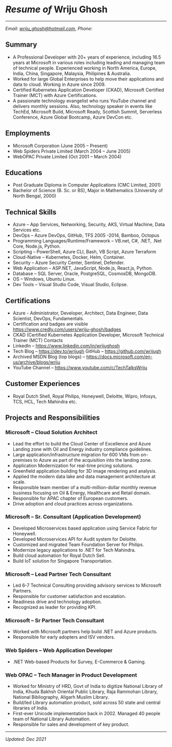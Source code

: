 
# *Resume of* Wriju Ghosh
---
*Email: wriju_ghosh@hotmail.com*, *Phone*: 

## Summary
- A Professional Developer with 20+ years of experience, including 16.5 years at Microsoft in various roles including leading and managing team of technical people. Experienced working in North America, Europe, India, China, Singapore, Malaysia, Philipines & Australia. 
- Worked for large Global Enterprises to help move their applications and data to cloud. Working in Azure since 2009. 
- Certified Kubernetes Application Developer (CKAD), Microsoft Certified Trainer (MCT) with Azure Certifications.
- A passionate technology evangelist who runs YouTube channel and delivers monthly sessions. Also, technology speaker in events like TechEd, Microsoft Build, Microsoft Ready, Scottish Summit, Serverless Conference, Azure Global Bootcamp, Azure DevCon etc. 

## Employments 
- Microsoft Corporation (June 2005 – Present)
- Web Spiders Private Limited (March 2004 – June 2005)
- WebOPAC Private Limited (Oct 2001 – March 2004)

## Educations
- Post Graduate Diploma in Computer Applications (CMC Limited, 2001)
- Bachelor of Science (B. Sc. or BS), Major in Mathematics (University of North Bengal, 2000)

## Technical Skills
- Azure – App Services, Networking, Security, AKS, Virtual Machine, Data Services etc.
- DevOps – Azure DevOps, GitHub, TFS 2005 -2014, Bamboo, Octopus
- Programming Languages/Runtime/Framework – VB.net, C#, .NET, .Net Core, Node.js, Python.
- Scripting – PowerShell, Azure CLI, Bash, VB Script, Azure Terraform
- Cloud-Native – Kubernetes, Docker, Helm, Container.
- Security – Azure Security Center, Sentinel, Defender.
- Web Application – ASP.NET, JavaScript, Node.js, React.js, Python.
- Database – SQL Server, Oracle, PostgreSQL, CosmosDB, MongoDB. 
- OS – Windows, Ubuntu Linux.
- Dev Tools – Visual Studio Code, Visual Studio, Eclipse.

## Certifications
- Azure - Administrator, Developer, Architect, Data Engineer, Data Scientist, DevOps, Fundamentals. 
- Certification and badges are visible https://www.credly.com/users/wriju-ghosh/badges 
- CKAD (Certified Kubernetes Application Developer, Microsoft Technical Trainer (MCT)
Contacts
- LinkedIn – https://www.linkedin.com/in/wrijughosh
- Tech Blog – https://dev.to/wrijugh GitHub – https://github.com/wrijugh 
- Archived MSDN Blog (top blogs) – https://docs.microsoft.com/en-us/archive/blogs/wriju
- YouTube Channel – https://www.youtube.com/c/TechTalksWriju 

## Customer Experiences
- Royal Dutch Shell, Royal Philips, Honeywell, Deloitte, Wipro, Infosys, TCS, HCL, Tech Mahindra etc.

## Projects and Responsibilities

### Microsoft – Cloud Solution Architect
- Lead the effort to build the Cloud Center of Excellence and Azure Landing zone with Oil and Energy industry compliance guidelines.
- Large application/infrastructure migration for 600 VMs from on-premises to Azure as part of the acquisition into the landing zone. 
- Application Modernization for real-time pricing solutions. 
- Greenfield application building for 3D image rendering and analysis. 
- Applied the modern data lake and data management architecture at scale.
- Responsible team member of a multi-million-dollar monthly revenue business focusing on Oil & Energy, Healthcare and Retail domain. 
- Responsible for APAC chapter of European customers. 
- Drive adoption and cloud practices across organizations. 

### Microsoft – Sr. Consultant (Application Development)
- Developed Microservices based application using Service Fabric for Honeywell.
- Developed Microservices API for Audit system for Deloitte.
- Customized and migrated Team Foundation Server for Philips. 
- Modernize legacy applications to .NET for Tech Mahindra. 
- Build cloud automation for Royal Dutch Sell.
- Build IoT solution for Singapore Transportation.

### Microsoft – Lead Partner Tech Consultant
- Led 6-7 Technical Consulting providing advisory services to Microsoft Partners. 
- Responsible for customer satisfaction and escalation. 
- Readiness drive and technology adoption. 
- Recognized as leader for providing KPI. 

### Microsoft – Sr Partner Tech Consultant
- Worked with Microsoft partners help build .NET and Azure products. 
- Responsible for early adopters and ISV vendors.

### Web Spiders – Web Application Developer 
- .NET Web-based Products for Survey, E-Commerce & Gaming.

### Web OPAC – Tech Manager in Product Development 
- Worked for Ministry of HRD, Govt of India to digitize National Library of India, Khuda Bakhsh Oriental Public Library, Raja Rammohan Library, National Bibliography, Aligarh Muslim Library. 
- Build/led Library automation product, sold across 50 state and central libraries of India. 
- First-ever Unicode implementation back in 2002. Managed 40 people team of National Library Automation.
- Responsible for sales and development of key product.

---
*Updated: Dec 2021*
